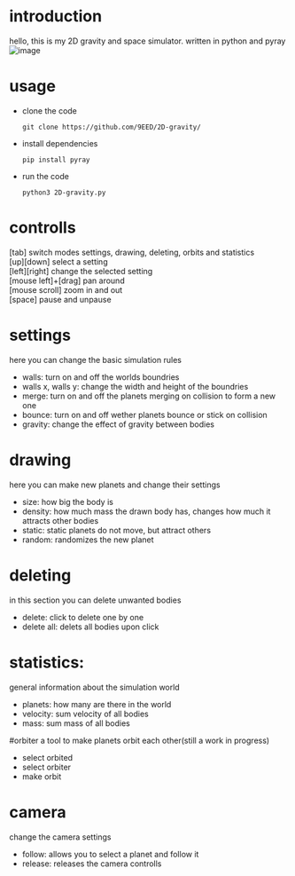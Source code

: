 # introduction
hello, this is my 2D gravity and space simulator. written in python and pyray
![image](https://user-images.githubusercontent.com/88392191/193830128-23c6abd8-903e-4c2a-8dab-d50f99b4229f.png)

# usage
- clone the code

  ```git clone https://github.com/9EED/2D-gravity/```
- install dependencies

  ```pip install pyray```
- run the code

  ```python3 2D-gravity.py```

# controlls
[tab] switch modes settings, drawing, deleting, orbits and statistics <br>
[up][down] select a setting <br>
[left][right] change the selected setting <br>
[mouse left]+[drag] pan around <br>
[mouse scroll] zoom in and out <br>
[space] pause and unpause

# settings
here you can change the basic simulation rules
<ul>
  <li> walls: turn on and off the worlds boundries </li>
  <li> walls x, walls y: change the width and height of the boundries </li>
  <li> merge: turn on and off the planets merging on collision to form a new one</li>
  <li> bounce: turn on and off wether planets bounce or stick on collision </li>
  <li> gravity: change the effect of gravity between bodies</li>
</ul>

# drawing
here you can make new planets and change their settings
- size: how big the body is
- density: how much mass the drawn body has, changes how much it attracts other bodies
- static: static planets do not move, but attract others
- random: randomizes the new planet

# deleting
in this section you can delete unwanted bodies
- delete: click to delete one by one
- delete all: delets all bodies upon click

# statistics:
general information about the simulation world
- planets: how many are there in the world
- velocity: sum velocity of all bodies
- mass: sum mass of all bodies

#orbiter
a tool to make planets orbit each other(still a work in progress)
- select orbited
- select orbiter
- make orbit

# camera
change the camera settings
- follow: allows you to select a planet and follow it
- release: releases the camera controlls

